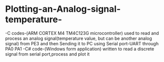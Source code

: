 # Plotting-an-Analog-signal-temperature-
-C codes-(ARM CORTEX M4 TM4C123G microcontroller) 
used to read and process an analog signal(temperature value, but can be another analog signal) from PE3 and then Sending it to PC using Serial port-UART through PA0 PA1 
-C# code-(Windows form application) 
written to read a discrete signal from serial port,process and plot it    
